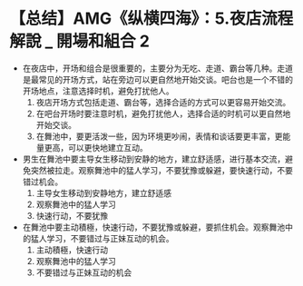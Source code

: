 # 【总结】AMG《纵横四海》：5.夜店流程解說 _ 開場和組合 2

-   在夜店中，开场和组合是很重要的，主要分为无吃、走道、霸台等几种。走道是最常见的开场方式，站在旁边可以更自然地开始交谈。吧台也是一个不错的开场地点，注意选择时机，避免打扰他人。
    1.  夜店开场方式包括走道、霸台等，选择合适的方式可以更容易开始交流。
    2.  在吧台开场时要注意时机，避免打扰他人，选择合适的时机可以更自然地开始交谈。
    3.  在舞池中，要更活泼一些，因为环境更吵闹，表情和谈话要更丰富，更能量更高，可以更快地建立互动。
-   男生在舞池中要主导女生移动到安静的地方，建立舒适感，进行基本交流，避免突然被拉走。观察舞池中的猛人学习，不要犹豫或躲避，要快速行动，不要错过机会。
    1.  主导女生移动到安静地方，建立舒适感
    2.  观察舞池中的猛人学习
    3.  快速行动，不要犹豫
-   在舞池中要主动積極，快速行动，不要犹豫或躲避，要抓住机会。观察舞池中的猛人学习，不要错过与正妹互动的机会。
    1.  主动積極，快速行动
    2.  观察舞池中的猛人学习
    3.  不要错过与正妹互动的机会